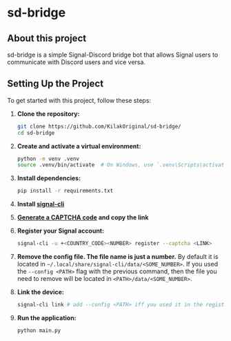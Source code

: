# sd-bridge
## About this project
sd-bridge is a simple Signal-Discord bridge bot that allows Signal users to
communicate with Discord users and vice versa.

## Setting Up the Project
To get started with this project, follow these steps:

1. **Clone the repository:**
    ```bash
    git clone https://github.com/KilakOriginal/sd-bridge/
    cd sd-bridge
    ```
2. **Create and activate a virtual environment:**
    ```bash
    python -m venv .venv
    source .venv/bin/activate  # On Windows, use `.venv\Scripts\activate`
    ```
3. **Install dependencies:**
    ```bash
    pip install -r requirements.txt
    ```
4. **Install [signal-cli](https://github.com/AsamK/signal-cli)**

5. **[Generate a CAPTCHA code](https://signalcaptchas.org/registration/generate)
   and copy the link**

6. **Register your Signal account:**
    ```bash
    signal-cli -u +<COUNTRY_CODE><NUMBER> register --captcha <LINK>
    ```

7. **Remove the config file. The file name is just a number.** By default it is
   located in `~/.local/share/signal-cli/data/<SOME_NUMBER>`. If you used the
   `--config <PATH>` flag with the previous command, then the file you need to
   remove will be located in `<PATH>/data/<SOME_NUMBER>`.

8. **Link the device:**
    ```bash
    signal-cli link # add --config <PATH> iff you used it in the register command 
    ```

9. **Run the application:**
    ```bash
    python main.py
    ```
